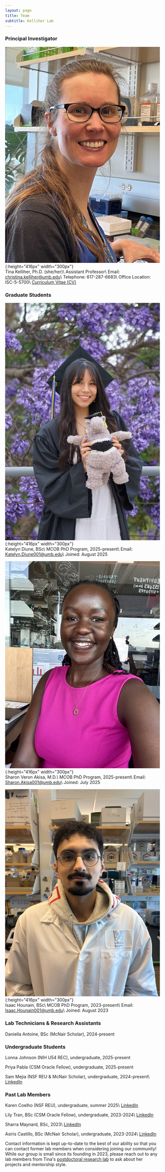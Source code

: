 ```yaml
---
layout: page
title: Team
subtitle: Kelliher Lab
---
```


### Principal Investigator
![Tina](/lab_photos/2023-spring_Tina-5.jpeg){:height="416px" width="300px"}
<br />
Tina Kelliher, Ph.D. (she/her)\\
Assistant Professor\\
Email: christina.kelliher@umb.edu\\
Telephone: 617-287-6683\\
Office Location: ISC-5-5700\\
<a href="https://cmk35.github.io/Kelliher_CV_Aug2025.pdf" target="_blank">Curriculum Vitae (CV)</a>

### Graduate Students

![Katelyn](/lab_photos/KD_DSC08296_crop.jpg){:height="416px" width="300px"}
<br />
Katelyn Diune, BSc\\
MCOB PhD Program, 2025-present\\
Email: Katelyn.Diune001@umb.edu\\
Joined: August 2025

![Sharon](/lab_photos/SVA_IMG_0376.jpg){:height="416px" width="300px"}
<br />
Sharon Veron Akisa, M.D.\\
MCOB PhD Program, 2025-present\\
Email: Sharon.Akisa001@umb.edu\\
Joined: July 2025

![Isaac](/lab_photos/IH_lab_photo.jpg){:height="416px" width="300px"}
<br />
Isaac Hounain, BSc\\
MCOB PhD Program, 2023-present\\
Email: Isaac.Hounain001@umb.edu\\
Joined: August 2023

### Lab Technicians & Research Assistants

Daniella Antoine, BSc (McNair Scholar), 2024-present

### Undergraduate Students

Lonna Johnson (NIH U54 REC), undergraduate, 2025-present

Priya Pabla (CSM Oracle Fellow), undergraduate, 2025-present

Sam Mejia (NSF REU & McNair Scholar), undergraduate, 2024-present\\
<a href="https://www.linkedin.com/in/samantha-mejia03/" target="_blank">LinkedIn</a>

### Past Lab Members

Karen Coelho (NSF REU), undergraduate, summer 2025\\
<a href="https://www.linkedin.com/in/karen-miranda-coelho-b48246306/" target="_blank">LinkedIn</a>

Lily Tran, BSc (CSM Oracle Fellow), undergraduate, 2023-2024\\
<a href="https://www.linkedin.com/in/lilytran004/" target="_blank">LinkedIn</a>

Sharra Maynard, BSc, 2023\\
<a href="https://www.linkedin.com/in/sharramaynard/" target="_blank">LinkedIn</a>

Asiris Castillo, BSc (McNair Scholar), undergraduate, 2023-2024\\
<a href="https://www.linkedin.com/in/asiris-castillo-980a5420a/" target="_blank">LinkedIn</a>

Contact information is kept up-to-date to the best of our ability so that you can contact former lab members when considering joining our community! While our group is small since its founding in 2023, please reach out to any lab members from Tina's <a href="https://geiselmed.dartmouth.edu/dunlaploros/members/" target="_blank">postdoctoral research lab</a> to ask about her projects and mentorship style.
